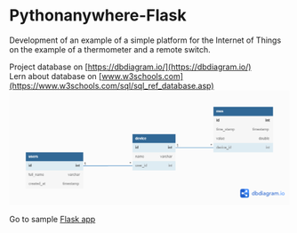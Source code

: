 # Pythonanywhere-Flask
Development of an example of a simple platform for the Internet of Things on the example of a thermometer and a remote switch.

Project database on [https://dbdiagram.io/](https://dbdiagram.io/)
<br>
Lern about database on [www.w3schools.com](https://www.w3schools.com/sql/sql_ref_database.asp)
<br>
![Database](temperatura.png)

Go to sample [Flask app](sample.py)
